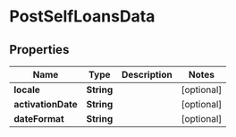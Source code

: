 
# PostSelfLoansData

## Properties
Name | Type | Description | Notes
------------ | ------------- | ------------- | -------------
**locale** | **String** |  |  [optional]
**activationDate** | **String** |  |  [optional]
**dateFormat** | **String** |  |  [optional]



